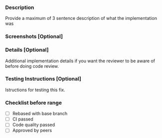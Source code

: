 ### Description
Provide a maximum of 3 sentence description of what the implementation was

### Screenshots [Optional]

### Details [Optional]
Additional implementation details if you want the reviewer to be aware of before doing code review.

### Testing Instructions [Optional]
Istructions for testing this fix.

### Checklist before range
- [ ] Rebased with base branch
- [ ] CI passed 
- [ ] Code quality passed
- [ ] Approved by peers
